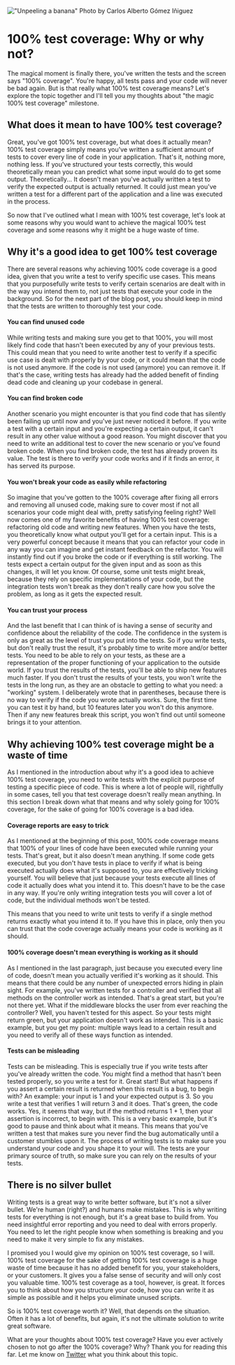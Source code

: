 !["Unpeeling a banana"](/images/articles/unpeeling-a-banana.jpeg)
<span class="caption">Photo by Carlos Alberto Gómez Iñiguez</span>

# 100% test coverage: Why or why not?
The magical moment is finally there, you've written the tests and the screen says "100% coverage". You're happy, all tests pass and your code will never be bad again. But is that really what 100% test coverage means? Let's explore the topic together and I'll tell you my thoughts about "the magic 100% test coverage" milestone. 

## What does it mean to have 100% test coverage?
Great, you've got 100% test coverage, but what does it actually mean? 100% test coverage simply means you've written a sufficient amount of tests to cover every line of code in your application. That's it, nothing more, nothing less. If you've structured your tests correctly, this would theoretically mean you can predict what some input would do to get some output. Theoretically... It doesn't mean you've actually written a test to verify the expected output is actually returned. It could just mean you've written a test for a different part of the application and a line was executed in the process.

So now that I've outlined what I mean with 100% test coverage, let's look at some reasons why you would want to achieve the magical 100% test coverage and some reasons why it might be a huge waste of time.

## Why it's a good idea to get 100% test coverage
There are several reasons why achieving 100% code coverage is a good idea, given that you write a test to verify specific use cases. This means that you purposefully write tests to verify certain scenarios are dealt with in the way you intend them to, not just tests that execute your code in the background. So for the next part of the blog post, you should keep in mind that the tests are written to thoroughly test your code.

#### You can find unused code
While writing tests and making sure you get to that 100%, you will most likely find code that hasn't been executed by any of your previous tests. This could mean that you need to write another test to verify if a specific use case is dealt with properly by your code, or it could mean that the code is not used anymore. If the code is not used (anymore) you can remove it. If that's the case, writing tests has already had the added benefit of finding dead code and cleaning up your codebase in general. 

#### You can find broken code
Another scenario you might encounter is that you find code that has silently been failing up until now and you've just never noticed it before. If you write a test with a certain input and you're expecting a certain output, it can't result in any other value without a good reason. You might discover that you need to write an additional test to cover the new scenario or you've found broken code. When you find broken code, the test has already proven its value. The test is there to verify your code works and if it finds an error, it has served its purpose.

#### You won't break your code as easily while refactoring
So imagine that you've gotten to the 100% coverage after fixing all errors and removing all unused code, making sure to cover most if not all scenarios your code might deal with, pretty satisfying feeling right? Well now comes one of my favorite benefits of having 100% test coverage: refactoring old code and writing new features. When you have the tests, you theoretically know what output you'll get for a certain input. This is a very powerful concept because it means that you can refactor your code in any way you can imagine and get instant feedback on the refactor. You will instantly find out if you broke the code or if everything is still working. The tests expect a certain output for the given input and as soon as this changes, it will let you know. Of course, some unit tests might break, because they rely on specific implementations of your code, but the integration tests won't break as they don't really care how you solve the problem, as long as it gets the expected result. 

#### You can trust your process
And the last benefit that I can think of is having a sense of security and confidence about the reliability of the code. The confidence in the system is only as great as the level of trust you put into the tests. So if you write tests, but don't really trust the result, it's probably time to write more and/or better tests. You need to be able to rely on your tests, as these are a representation of the proper functioning of your application to the outside world. If you trust the results of the tests, you'll be able to ship new features much faster. If you don't trust the results of your tests, you won't write the tests in the long run, as they are an obstacle to getting to what you need: a "working" system. I deliberately wrote that in parentheses, because there is no way to verify if the code you wrote actually works. Sure, the first time you can test it by hand, but 10 features later you won't do this anymore. Then if any new features break this script, you won't find out until someone brings it to your attention.

## Why achieving 100% test coverage might be a waste of time
As I mentioned in the introduction about why it's a good idea to achieve 100% test coverage, you need to write tests with the explicit purpose of testing a specific piece of code. This is where a lot of people will, rightfully in some cases, tell you that test coverage doesn't really mean anything. In this section I break down what that means and why solely going for 100% coverage, for the sake of going for 100% coverage is a bad idea.

#### Coverage reports are easy to trick
As I mentioned at the beginning of this post, 100% code coverage means that 100% of your lines of code have been executed while running your tests. That's great, but it also doesn't mean anything. If some code gets executed, but you don't have tests in place to verify if what is being executed actually does what it's supposed to, you are effectively tricking yourself. You will believe that just because your tests execute all lines of code it actually does what you intend it to. This doesn't have to be the case in any way. If you're only writing integration tests you will cover a lot of code, but the individual methods won't be tested. 

This means that you need to write unit tests to verify if a single method returns exactly what you intend it to. If you have this in place, only then you can trust that the code coverage actually means your code is working as it should.

#### 100% coverage doesn't mean everything is working as it should
As I mentioned in the last paragraph, just because you executed every line of code, doesn't mean you actually verified it's working as it should. This means that there could be any number of unexpected errors hiding in plain sight. For example, you've written tests for a controller and verified that all methods on the controller work as intended. That's a great start, but you're not there yet. What if the middleware blocks the user from ever reaching the controller? Well, you haven't tested for this aspect. So your tests might return green, but your application doesn't work as intended. This is a basic example, but you get my point: multiple ways lead to a certain result and you need to verify all of these ways function as intended.

#### Tests can be misleading
Tests can be misleading. This is especially true if you write tests after you've already written the code. You might find a method that hasn't been tested properly, so you write a test for it. Great start! But what happens if you assert a certain result is returned when this result is a bug, to begin with? An example: your input is 1 and your expected output is 3. So you write a test that verifies 1 will return 3 and it does. That's green, the code works. Yes, it seems that way, but if the method returns 1 + 1, then your assertion is incorrect, to begin with. This is a very basic example, but it's good to pause and think about what it means. This means that you've written a test that makes sure you never find the bug automatically until a customer stumbles upon it. The process of writing tests is to make sure you understand your code and you shape it to your will. The tests are your primary source of truth, so make sure you can rely on the results of your tests.

## There is no silver bullet
Writing tests is a great way to write better software, but it's not a silver bullet. We're human (right?) and humans make mistakes. This is why writing tests for everything is not enough, but it's a great base to build from. You need insightful error reporting and you need to deal with errors properly. You need to let the right people know when something is breaking and you need to make it very simple to fix any mistakes. 

I promised you I would give my opinion on 100% test coverage, so I will. 100% test coverage for the sake of getting 100% test coverage is a huge waste of time because it has no added benefit for you, your stakeholders, or your customers. It gives you a false sense of security and will only cost you valuable time. 100% test coverage as a tool, however, is great. It forces you to think about how you structure your code, how you can write it as simple as possible and it helps you eliminate unused scripts. 

So is 100% test coverage worth it? Well, that depends on the situation. Often it has a lot of benefits, but again, it's not the ultimate solution to write great software. 

What are your thoughts about 100% test coverage? Have you ever actively chosen to not go after the 100% coverage? Why? Thank you for reading this far. Let me know on [Twitter](https://twitter.com/RJElsinga) what you think about this topic.